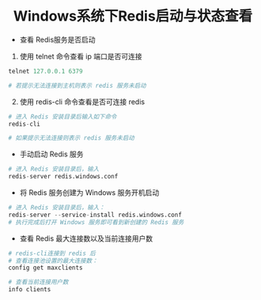 # <center>Windows系统下Redis启动与状态查看</center>

* 查看 Redis服务是否启动  

1. 使用 telnet 命令查看 ip 端口是否可连接
```py
telnet 127.0.0.1 6379

# 若提示无法连接到主机则表示 redis 服务未启动
```

2. 使用 redis-cli 命令查看是否可连接 redis
```py
# 进入 Redis 安装目录后输入如下命令
redis-cli

# 如果提示无法连接则表示 redis 服务未启动
```

* 手动启动 Redis 服务
```py
# 进入 Redis 安装目录后，输入
redis-server redis.windows.conf
```

* 将 Redis 服务创建为 Windows 服务开机启动
```py
# 进入 Redis 安装目录后，输入：
redis-server --service-install redis.windows.conf
# 执行完成后打开 Windows 服务即可看到新创建的 Redis 服务
```

* 查看 Redis 最大连接数以及当前连接用户数
```py
# redis-cli连接到 redis 后
# 查看连接池设置的最大连接数：
config get maxclients

# 查看当前连接用户数
info clients
```